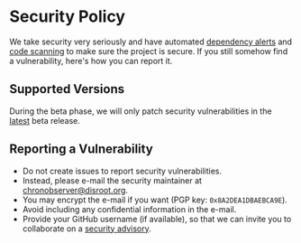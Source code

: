 # Security Policy

We take security very seriously <!-- unlike MangaDex --> and have automated
[dependency alerts][] and [code scanning][] to make sure the project is secure.
If you still somehow find a vulnerability, here's how you can report it.

[dependency alerts]: https://github.com/mangadventure/MangAdventure/security/dependabot
[code scanning]: https://github.com/mangadventure/MangAdventure/security/code-scanning

## Supported Versions

During the beta phase, we will only patch security vulnerabilities in the [latest][latest] beta release.

[latest]: https://github.com/mangadventure/MangAdventure/releases/latest

## Reporting a Vulnerability

* Do not create issues to report security vulnerabilities.
* Instead, please e-mail the security maintainer at [chronobserver@disroot.org](mailto:chronobserver@disroot.org).
* You may encrypt the e-mail if you want (PGP key: `0x8A2DEA1DBAEBCA9E`).
* Avoid including any confidential information in the e-mail.
* Provide your GitHub username (if available), so that we can invite you to collaborate on a [security advisory][advisories].

[advisories]: https://help.github.com/en/articles/about-maintainer-security-advisories

<!-- vim:set wrap brk=\ !*-+;,? lbr: -->
